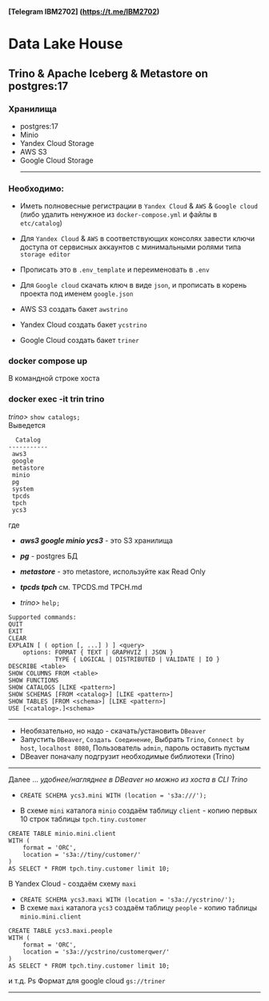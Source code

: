 **[Telegram IBM2702]  (https://t.me/IBM2702)**

# Data Lake House

## Trino & Apache Iceberg & Metastore on postgres:17
### Хранилища
- postgres:17
- Minio
- Yandex Cloud Storage
- AWS S3
- Google Cloud Storage<hr>

### Необходимо:
- Иметь полновесные регистрации в `Yandex Cloud` & `AWS` & `Google cloud` (либо удалить ненужное из `docker-compose.yml` и файлы в `etc/catalog`)
- Для `Yandex Cloud` & `AWS` в соответствующих консолях завести ключи доступа от сервисных аккаунтов с минимальными ролями типа `storage editor`
- Прописать это в `.env_template` и переимeновать в `.env`
- Для `Google cloud` скачать ключ в виде `json`, и прописать в корень проекта под именем `google.json`

- AWS S3 создать бакет `awstrino`
- Yandex Cloud создать бакет `ycstrino`
- Google Cloud создать бакет `triner`

### docker compose up

В командной строке хоста
### docker exec -it trin trino
*trino>* `show catalogs;`<br>
Выведется
```
  Catalog  
-----------
 aws3      
 google    
 metastore 
 minio     
 pg        
 system    
 tpcds     
 tpch      
 ycs3      
```
где 
- ***aws3 google minio ycs3*** - это S3 хранилища
- ***pg*** - postgres БД
- ***metastore*** - это metastore, используйте как Read Only
- ***tpcds tpch***  см. TPCDS.md TPCH.md

- *trino>* `help;`
```
Supported commands:
QUIT
EXIT
CLEAR
EXPLAIN [ ( option [, ...] ) ] <query>
    options: FORMAT { TEXT | GRAPHVIZ | JSON }
             TYPE { LOGICAL | DISTRIBUTED | VALIDATE | IO }
DESCRIBE <table>
SHOW COLUMNS FROM <table>
SHOW FUNCTIONS
SHOW CATALOGS [LIKE <pattern>]
SHOW SCHEMAS [FROM <catalog>] [LIKE <pattern>]
SHOW TABLES [FROM <schema>] [LIKE <pattern>]
USE [<catalog>.]<schema>
```
<hr>

- Необязательно, но надо - скачать/установить `DBeaver`
- Запустить `DBeaver`, `Создать Соединение`, Выбрать `Trino`, `Connect by host`, `localhost 8080`, Пользователь `admin`, пароль оставить пустым
- DBeaver поначалу подгрузит необходимые библиотеки (Trino)

<hr>

Далее ... 
*удобнее/нагляднее в DBeaver но можно из хоста в CLI Trino* 


- `CREATE SCHEMA ycs3.mini WITH (location = 's3a:///');`

- В схеме `mini` каталога `minio` создаём таблицу `client` - копию первых 10 строк таблицы `tpch.tiny.customer`
```
CREATE TABLE minio.mini.client
WITH (
    format = 'ORC',
    location = 's3a://tiny/customer/'
) 
AS SELECT * FROM tpch.tiny.customer limit 10;
```
В Yandex Cloud - создаём схему `maxi`
- `CREATE SCHEMA ycs3.maxi WITH (location = 's3a://ycstrino/');`
- В схеме `maxi` каталога `ycs3` создаём таблицу `people` - копию таблицы `minio.mini.client`
```
CREATE TABLE ycs3.maxi.people
WITH (
    format = 'ORC',
    location = 's3a://ycstrino/customerqwer/'
) 
AS SELECT * FROM tpch.tiny.customer limit 10;
```

и т.д.
Ps Формат для google cloud `gs://triner`

<hr>

